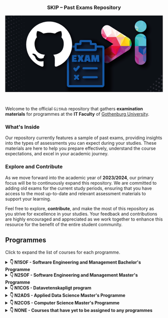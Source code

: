 <h3 align="center">SKIP – Past Exams Repository</h3>
<p align="center">
  <img align="center" src="docs/assets/skip-past-exams-poster.png"/>
</p><br>

Welcome to the official `GitHub` repository that gathers **examination
materials** for programmes at the **IT Faculty** of [Gothenburg
University](https://www.gu.se/).

### What's Inside

Our repository currently features a sample of past exams, providing insights
into the types of assessments you can expect during your studies. These
materials are here to help you prepare effectively, understand the course
expectations, and excel in your academic journey.

### Explore and Contribute

As we move forward into the academic year of **2023/2024**, our primary focus
will be to continuously expand this repository. We are committed to adding old
exams for the current study periods, ensuring that you have access to the most
up-to-date and relevant assessment materials to support your learning.

Feel free to explore, **contribute**, and make the most of this repository as
you strive for excellence in your studies. Your feedback and contributions are
highly encouraged and appreciated as we work together to enhance this resource
for the benefit of the entire student community.

## Programmes

Click to expand the list of courses for each programme.
<details>
<summary><b>&#x1F447; N1SOF - Software Engineering and Management Bachelor's Programme</b></summary>

### Term 1:

- [DIT043 - Object-Oriented Programming](/exams/DIT043)
- [DIT023 - Mathematical Foundations for Software Engineering](/exams/DIT023)
- [DIT046 - Requirements and User Experience](/exams/DIT046)

***

### Term 2:

- [DIT033 - Data Management](/exams/DIT033)
- [DIT182 - Data Structures and Algorithms](/exams/DIT182)
- [DIT185 - Software Analysis and Design](/exams/DIT185)

***

### Term 3:

- [DIT345 - Fundamentals of Software Architecture](/exams/DIT345)
- [DIT342 - Web Development](/exams/DIT342)
- [DIT348 - Software Development Methodologies](/exams/DIT348)

***

### Term 4:

- [DIT633 - Development of Embedded and Real-Time Systems](/exams/DIT633)
- [DIT636 - Software Quality and Testing](/exams/DIT636)

***

### Term 5:

- [DIT822 - Software engineering for AI systems](/exams/DIT822)

***

### Term 6:

- [DIT822 - Software engineering for AI systems](/exams/DIT822)

</details>

<details>
<summary><b>&#x1F447; N2SOF - Software Engineering and Management Master's Programme</b></summary>

- [DIT431 - High Performance Parallel Programming](/exams/DIT431)

</details>

<details>
<summary><b>&#x1F447; N1COS - Datavetenskapligt program</b></summary>

- [DIT093 - Algorithms](/exams/DIT093)
- [DIT185 - Software Analysis and Design](/exams/DIT185)
- [DIT342 - Web Development](/exams/DIT342)
- [DIT348 - Software Development Methodologies](/exams/DIT348)
- [DIT401 - Operating Systems](/exams/DIT401)

</details>

<details>
<summary><b>&#x1F447; N2ADS - Applied Data Science Master's Programme</b></summary>

- [DIT033 - Data Management](/exams/DIT033)
- [DIT046 - Requirements and User Experience](/exams/DIT046)
- [DIT093 - Algorithms](/exams/DIT093)
- [DIT182 - Data Structures and Algorithms](/exams/DIT182)
- [DIT401 - Operating Systems](/exams/DIT401)
- [DIT431 - High Performance Parallel Programming](/exams/DIT431)
- [DIT822 - Software engineering for AI systems](/exams/DIT822)

</details>

<details>
<summary><b>&#x1F447; N2COS - Computer Science Master's Programme</b></summary>

- [DIT093 - Algorithms](/exams/DIT093)
- [DIT401 - Operating Systems](/exams/DIT401)
- [DIT431 - High Performance Parallel Programming](/exams/DIT431)

</details>
<details>
<summary><b>&#x1F447; NONE - Courses that have yet to be assigned to any programmes</b></summary>

- [DAT050 - Objektorienterad programmering](/exams/DAT050)
- [DAT060 - Logic in Computer Science](/exams/DAT060)
- [DAT105 - Computer Architecture](/exams/DAT105)
- [DAT246 - Empirical Software Engineering](/exams/DAT246)
- [DAT400 - High Performance Parallel Programming](/exams/DAT400)
- [DAT555 - Programmeringsteknik: Python](/exams/DAT555)
- [DIT440 - Introduction to Functional Programming](/exams/DIT440)
- [DIT670 - Computer Networks](/exams/DIT670)
- [DIT792 - Grundläggande Datorteknik](/exams/DIT792)
- [DIT852 - Introduction to Data Science](/exams/DIT852)
- [DIT962 - Datastrukturer](/exams/DIT962)
- [DIT980 - Diskret matematik för Datavetare](/exams/DIT980)
- [DIT984 - Diskret matematik för Datavetare](/exams/DIT984)
- [EDA093 - Operating Systems](/exams/EDA093)
- [EDA387 - Computer Networks](/exams/EDA387)
- [EDA452 - Grundläggande daterteknik](/exams/EDA452)
- [TDA384 - Principles of concurrent programming](/exams/TDA384)
- [TDA548 - Grundläggande programvarutveckling](/exams/TDA548)
- [TDA555 - Introduction to functional programming](/exams/TDA555)
- [TIN093 - Algorithms](/exams/TIN093)

</details>
